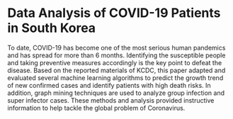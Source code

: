 # Data Analysis of COVID-19 Patients in South Korea
To date, COVID-19 has become one of the most serious human pandemics and has spread for more than 6 months. Identifying the susceptible people and taking preventive measures accordingly is the key point to defeat the disease. Based on the reported materials of KCDC, this paper adapted and evaluated several machine learning algorithms to predict the growth trend of new confirmed cases and identify patients with high death risks. In addition, graph mining techniques are used to analyze group infection and super infector cases. These methods and analysis provided instructive information to help tackle the global problem of Coronavirus.
